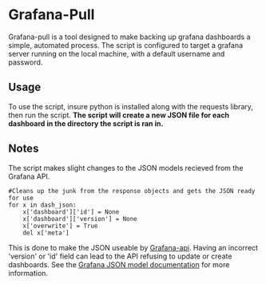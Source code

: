 # Grafana-Pull

Grafana-pull is a tool designed to make backing up grafana dashboards a simple, automated process. The script is configured to target a grafana server running on the local machine, with a default username and password. 

## Usage

To use the script, insure python is installed along with the requests library, then run the script. **The script will create a new JSON file for each dashboard in the directory the script is ran in.** 

## Notes

The script makes slight changes to the JSON models recieved from the Grafana API.

    #Cleans up the junk from the response objects and gets the JSON ready for use
    for x in dash_json:
        x['dashboard']['id'] = None
        x['dashboard']['version'] = None
        x['overwrite'] = True
        del x['meta']

This is done to make the JSON useable by [Grafana-api](https://github.com/Async-Clock/Senior-Design/tree/main/Scripts/Grafana-API). Having an incorrect 'version' or 'id' field can lead to the API refusing to update or create dashboards. See the [Grafana JSON model documentation](https://grafana.com/docs/grafana/latest/dashboards/json-model/) for more information.
